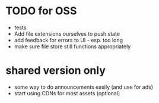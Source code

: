 # TODO for OSS
* tests
* Add file extensions ourselves to push state
* add feedback for errors to UI - esp. too long
* make sure file store still functions appropriately

# shared version only
* some way to do announcements easily (and use for ads)
* start using CDNs for most assets (optional)
